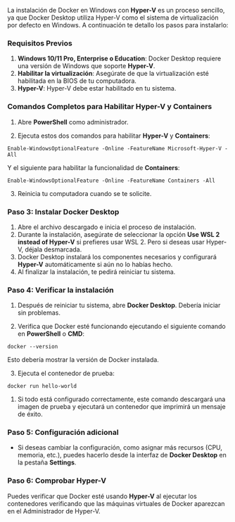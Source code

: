 La instalación de Docker en Windows con **Hyper-V** es un proceso sencillo, ya que Docker Desktop utiliza Hyper-V como el sistema de virtualización por defecto en Windows. A continuación te detallo los pasos para instalarlo:

### Requisitos Previos

1. **Windows 10/11 Pro, Enterprise o Education**: Docker Desktop requiere una versión de Windows que soporte **Hyper-V**.
2. **Habilitar la virtualización**: Asegúrate de que la virtualización esté habilitada en la BIOS de tu computadora.
3. **Hyper-V**: Hyper-V debe estar habilitado en tu sistema.

### Comandos Completos para Habilitar Hyper-V y Containers

1. Abre **PowerShell** como administrador.
    
2. Ejecuta estos dos comandos para habilitar **Hyper-V** y **Containers**:

```
Enable-WindowsOptionalFeature -Online -FeatureName Microsoft-Hyper-V -All
```

Y el siguiente para habilitar la funcionalidad de **Containers**:

```
Enable-WindowsOptionalFeature -Online -FeatureName Containers -All
```

3. Reinicia tu computadora cuando se te solicite.

### Paso 3: Instalar Docker Desktop

1. Abre el archivo descargado e inicia el proceso de instalación.
2. Durante la instalación, asegúrate de seleccionar la opción **Use WSL 2 instead of Hyper-V** si prefieres usar WSL 2. Pero si deseas usar Hyper-V, déjala desmarcada.
3. Docker Desktop instalará los componentes necesarios y configurará **Hyper-V** automáticamente si aún no lo habías hecho.
4. Al finalizar la instalación, te pedirá reiniciar tu sistema.

### Paso 4: Verificar la instalación

1. Después de reiniciar tu sistema, abre **Docker Desktop**. Debería iniciar sin problemas.
    
2. Verifica que Docker esté funcionando ejecutando el siguiente comando en **PowerShell** o **CMD**:

```
docker --version
```

Esto debería mostrar la versión de Docker instalada.

3. Ejecuta el contenedor de prueba:

```
docker run hello-world
```

1. Si todo está configurado correctamente, este comando descargará una imagen de prueba y ejecutará un contenedor que imprimirá un mensaje de éxito.
    

### Paso 5: Configuración adicional

- Si deseas cambiar la configuración, como asignar más recursos (CPU, memoria, etc.), puedes hacerlo desde la interfaz de **Docker Desktop** en la pestaña **Settings**.

### Paso 6: Comprobar Hyper-V

Puedes verificar que Docker esté usando **Hyper-V** al ejecutar los contenedores verificando que las máquinas virtuales de Docker aparezcan en el Administrador de Hyper-V.

